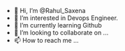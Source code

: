 - 👋 Hi, I’m @Rahul_Saxena
- 👀 I’m interested in Devops Engineer.
- 🌱 I’m currently learning Github
- 💞️ I’m looking to collaborate on ...
- 📫 How to reach me ...

<!---
saxena240185/saxena240185 is a ✨ special ✨ repository because its `README.md` (this file) appears on your GitHub profile.
You can click the Preview link to take a look at your changes.
--->
